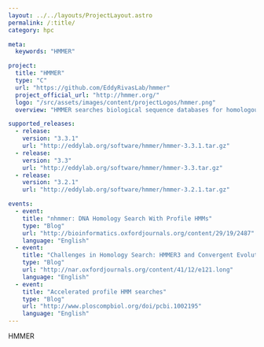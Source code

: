 ```yaml
---
layout: ../../layouts/ProjectLayout.astro
permalink: /:title/
category: hpc

meta:
  keywords: "HMMER"

project:
  title: "HMMER"
  type: "C"
  url: "https://github.com/EddyRivasLab/hmmer"
  project_official_url: "http://hmmer.org/"
  logo: "/src/assets/images/content/projectLogos/hmmer.png"
  overview: "HMMER searches biological sequence databases for homologous sequences, using either single sequences or multiple sequence alignments as queries. HMMER implements a technology called 'profile hidden Markov models' (profile HMMs). HMMER is used by many protein family domain databases and large-scale annotation pipelines, including Pfam and other members of the InterPro Consortium."

supported_releases:
  - release:
    version: "3.3.1"
    url: "http://eddylab.org/software/hmmer/hmmer-3.3.1.tar.gz"
  - release:
    version: "3.3"
    url: "http://eddylab.org/software/hmmer/hmmer-3.3.tar.gz"
  - release:
    version: "3.2.1"
    url: "http://eddylab.org/software/hmmer/hmmer-3.2.1.tar.gz"

events:
  - event:
    title: "nhmmer: DNA Homology Search With Profile HMMs"
    type: "Blog"
    url: "http://bioinformatics.oxfordjournals.org/content/29/19/2487"
    language: "English"
  - event:
    title: "Challenges in Homology Search: HMMER3 and Convergent Evolution of Coiled-Coil Regions"
    type: "Blog"
    url: "http://nar.oxfordjournals.org/content/41/12/e121.long"
    language: "English"
  - event:
    title: "Accelerated profile HMM searches"
    type: "Blog"
    url: "http://www.ploscompbiol.org/doi/pcbi.1002195"
    language: "English"
---
```


<p>HMMER</p>
